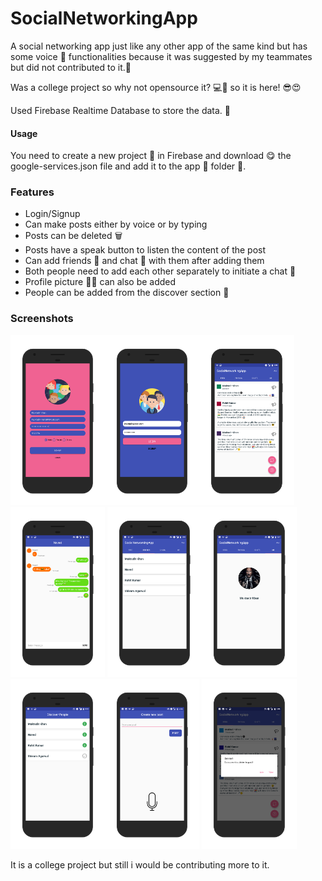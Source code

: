 # SocialNetworkingApp

A social networking app just like any other app of the same kind but has some voice 🎤 functionalities because it was suggested by my teammates but did not contributed to it.👻

Was a college project so why not opensource it? 💻🌿 so it is here! 😎😍

Used Firebase Realtime Database to store the data. 📙

#### Usage
You need to create a new project 👷 in Firebase and download 😋 the google-services.json file and add it to the app 📲 folder 📁.

### Features
- Login/Signup
- Can make posts either by voice or by typing
- Posts can be deleted 🗑
- Posts have a speak button to listen the content of the post
- Can add friends 👭 and chat 💬 with them after adding them
- Both people need to add each other separately to initiate a chat 💬
- Profile picture 👤📸 can also be added
- People can be added from the discover section 🌱

### Screenshots

<img src="https://github.com/muktadirkhan889/SocialNetworkingApp/blob/master/screenshots/screener_1554914560025.png" width="30%" height="30%"><img src="https://github.com/muktadirkhan889/SocialNetworkingApp/blob/master/screenshots/screener_1554914642735.png" width=30% height=30%><img src="https://github.com/muktadirkhan889/SocialNetworkingApp/blob/master/screenshots/screener_1554932119915.png" width="30%" height="30%"><img src="https://github.com/muktadirkhan889/SocialNetworkingApp/blob/master/screenshots/screener_1554932908518.png" height="30%" width="30%">
<img src="https://github.com/muktadirkhan889/SocialNetworkingApp/blob/master/screenshots/screener_1554932999998.png" width=30% height=30%><img src="https://github.com/muktadirkhan889/SocialNetworkingApp/blob/master/screenshots/screener_1554933165022.png" height=30% width=30%>
<img src="https://github.com/muktadirkhan889/SocialNetworkingApp/blob/master/screenshots/screener_1554933254317.png" height=30% width=30%><img src="https://github.com/muktadirkhan889/SocialNetworkingApp/blob/master/screenshots/screener_1554938827636.png" height=30% width=30%>
<img src="https://github.com/muktadirkhan889/SocialNetworkingApp/blob/master/screenshots/screener_1554939462067.png" height=30% width=30%>

It is a college project but still i would be contributing more to it.
